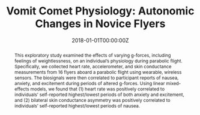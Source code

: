---
title: "Vomit Comet Physiology: Autonomic Changes in Novice Flyers"
authors:
- K. Johnson
- S. Taylor
- S. Fedor
- admin
- W. Chen
- R. Picard
date: "2018-01-01T00:00:00Z"
doi: ""

author_notes:
- ""
- ""
- ""
- ""
- ""
- ""

# Schedule page publish date (NOT publication's date).
publishDate: "2018-01-01T00:00:00Z"

# Publication type.
# Legend: 0 = Uncategorized; 1 = Conference paper; 2 = Journal article;
# 3 = Preprint / Working Paper; 4 = Report; 5 = Book; 6 = Book section;
# 7 = Thesis; 8 = Patent
publication_types: ["1"]

# Publication name and optional abbreviated publication name.
publication: In *IEEE Engineering in Medicine and Biology Society (EMBC)* 
publication_short: In *IEEE Engineering in Medicine and Biology Society (EMBC)* 

abstract: This exploratory study examined the effects of varying g-forces, including feelings of weightlessness, on an individual’s physiology during parabolic flight. Specifically, we collected heart rate, accelerometer, and skin conductance measurements from 16 flyers aboard a parabolic flight using wearable, wireless sensors. The biosignals were then correlated to participant reports of nausea, anxiety, and excitement during periods of altered g-forces. Using linear mixed-effects models, we found that (1) heart rate was positively correlated to individuals’ self-reported highest/lowest periods of both anxiety and excitement, and (2) bilateral skin conductance asymmetry was positively correlated to individuals’ self-reported highest/lowest periods of nausea.
# Summary. An optional shortened abstract.
summary: During a zero-gravity parabolic flight, we recorded participants' heart rate, accelerometer, and skin conductance measurements as well as their self-report nausea, anxiety, and excitement. Statistical analysis revealed that skin conductance is predictive of nausea, while heart rate is predictive of anxiety and excitement. 

tags:
- Affective Computing
- Sensors
- Physiology
featured: false

links:
url_pdf: https://dspace.mit.edu/bitstream/handle/1721.1/123805/18.Johnson-etal_EMBC18_VomitComet.pdf?sequence=1&isAllowed=y
url_code: ''
url_dataset: ''
url_poster: ''
url_project: ''
url_slides: ''
url_source: ''
url_video: ''

# Featured image
# To use, add an image named `featured.jpg/png` to your page's folder. 
image:
  caption: ''
  focal_point: Center
  preview_only: false

# Associated Projects (optional).
#   Associate this publication with one or more of your projects.
#   Simply enter your project's folder or file name without extension.
#   E.g. `internal-project` references `content/project/internal-project/index.md`.
#   Otherwise, set `projects: []`.
projects: []

# Slides (optional).
#   Associate this publication with Markdown slides.
#   Simply enter your slide deck's filename without extension.
#   E.g. `slides: "example"` references `content/slides/example/index.md`.
#   Otherwise, set `slides: ""`.
slides: ""
---